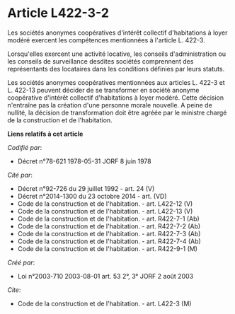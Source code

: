 # Article L422-3-2

Les sociétés anonymes coopératives d'intérêt collectif d'habitations à loyer modéré exercent les compétences mentionnées à
l'article L. 422-3.

Lorsqu'elles exercent une activité locative, les conseils d'administration ou les conseils de surveillance desdites sociétés
comprennent des représentants des locataires dans les conditions définies par leurs statuts.

Les sociétés anonymes coopératives mentionnées aux articles L. 422-3 et L. 422-13 peuvent décider de se transformer en
société anonyme coopérative d'intérêt collectif d'habitations à loyer modéré. Cette décision n'entraîne pas la création d'une
personne morale nouvelle. A peine de nullité, la décision de transformation doit être agréée par le ministre chargé de la
construction et de l'habitation.

**Liens relatifs à cet article**

_Codifié par_:

  - Décret n°78-621 1978-05-31 JORF 8 juin 1978

_Cité par_:

  - Décret n°92-726 du 29 juillet 1992 - art. 24 (V)
  - Décret n°2014-1300 du 23 octobre 2014 - art. (VD)
  - Code de la construction et de l'habitation. - art. L422-12 (V)
  - Code de la construction et de l'habitation. - art. L422-13 (V)
  - Code de la construction et de l'habitation. - art. R422-7-1 (Ab)
  - Code de la construction et de l'habitation. - art. R422-7-2 (Ab)
  - Code de la construction et de l'habitation. - art. R422-7-3 (Ab)
  - Code de la construction et de l'habitation. - art. R422-7-4 (Ab)
  - Code de la construction et de l'habitation. - art. R422-9-1 (M)

_Créé par_:

  - Loi n°2003-710 2003-08-01 art. 53 2°, 3° JORF 2 août 2003

_Cite_:

  - Code de la construction et de l'habitation. - art. L422-3 (M)
